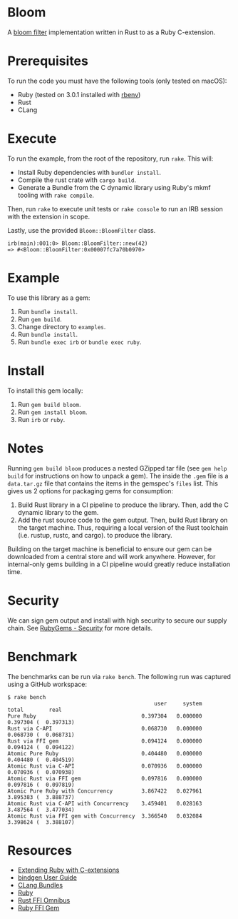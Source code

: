 # Bloom
A [bloom filter](https://en.wikipedia.org/wiki/Bloom_filter) implementation written in Rust to as a Ruby C-extension.

# Prerequisites
To run the code you must have the following tools (only tested on macOS):
* Ruby (tested on 3.0.1 installed with [rbenv](https://github.com/rbenv/rbenv))
* Rust
* CLang

# Execute
To run the example, from the root of the repository, run `rake`. This will:
* Install Ruby dependencies with `bundler install`.
* Compile the rust crate with `cargo build`.
* Generate a Bundle from the C dynamic library using Ruby's mkmf tooling with `rake compile`.

Then, run `rake` to execute unit tests or `rake console` to run an IRB session with the extension in scope.

Lastly, use the provided `Bloom::BloomFilter` class.

```
irb(main):001:0> Bloom::BloomFilter::new(42)
=> #<Bloom::BloomFilter:0x00007fc7a70b0970>
```

# Example
To use this library as a gem:

1. Run `bundle install`.
1. Run `gem build`.
1. Change directory to `examples`.
1. Run `bundle install`.
1. Run `bundle exec irb` or `bundle exec ruby`.

# Install
To install this gem locally:

1. Run `gem build bloom`.
1. Run `gem install bloom`.
1. Run `irb` or `ruby`.

# Notes
Running `gem build bloom` produces a nested GZipped tar file (see `gem help build` for instructions on how to unpack a gem). The inside the `.gem` file is a `data.tar.gz` file that contains the items in the gemspec's `files` list. This gives us 2 options for packaging gems for consumption:
1. Build Rust library in a CI pipeline to produce the library. Then, add the C dynamic library to the gem.
1. Add the rust source code to the gem output. Then, build Rust library on the target machine. Thus, requiring a local version of the Rust toolchain (i.e. rustup, rustc, and cargo). to produce the library.

Building on the target machine is beneficial to ensure our gem can be downloaded from a central store and will work anywhere. However, for internal-only gems building in a CI pipeline would greatly reduce installation time.

# Security
We can sign gem output and install with high security to secure our supply chain. See [RubyGems - Security](https://guides.rubygems.org/security/) for more details.

# Benchmark
The benchmarks can be run via `rake bench`. The following run was captured using a GitHub workspace:

```
$ rake bench
                                              user     system      total        real
Pure Ruby                                 0.397304   0.000000   0.397304 (  0.397313)
Rust via C-API                            0.068730   0.000000   0.068730 (  0.068731)
Rust via FFI gem                          0.094124   0.000000   0.094124 (  0.094122)
Atomic Pure Ruby                          0.404480   0.000000   0.404480 (  0.404519)
Atomic Rust via C-API                     0.070936   0.000000   0.070936 (  0.070938)
Atomic Rust via FFI gem                   0.097816   0.000000   0.097816 (  0.097819)
Atomic Pure Ruby with Concurrency         3.867422   0.027961   3.895383 (  3.888737)
Atomic Rust via C-API with Concurrency    3.459401   0.028163   3.487564 (  3.477034)
Atomic Rust via FFI gem with Concurrency  3.366540   0.032084   3.398624 (  3.388107)
```

# Resources
* [Extending Ruby with C-extensions](https://ruby-doc.com/docs/ProgrammingRuby/html/ext_ruby.html)
* [bindgen User Guide](https://rust-lang.github.io/rust-bindgen/introduction.html)
* [CLang Bundles](https://clang-build.readthedocs.io/en/latest/user_guide/bundling.html)
* [Ruby](https://github.com/ruby/ruby)
* [Rust FFI Omnibus](http://jakegoulding.com/rust-ffi-omnibus/)
* [Ruby FFI Gem](https://github.com/ffi/ffi/wiki)
